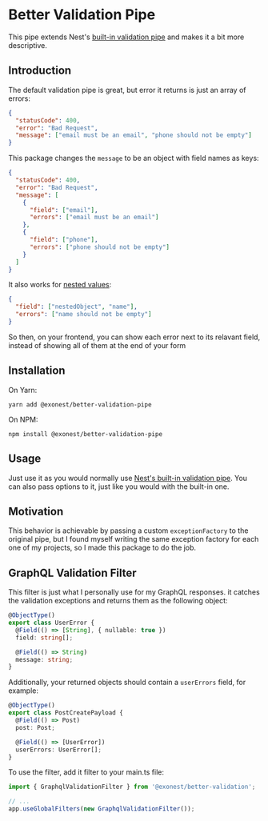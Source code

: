 # Better Validation Pipe

This pipe extends Nest's [built-in validation pipe](https://docs.nestjs.com/techniques/validation#using-the-built-in-validationpipe) and makes it a bit more descriptive.

## Introduction

The default validation pipe is great, but error it returns is just an array of errors:

```json
{
  "statusCode": 400,
  "error": "Bad Request",
  "message": ["email must be an email", "phone should not be empty"]
}
```

This package changes the `message` to be an object with field names as keys:

```json
{
  "statusCode": 400,
  "error": "Bad Request",
  "message": [
    {
      "field": ["email"],
      "errors": ["email must be an email"]
    },
    {
      "field": ["phone"],
      "errors": ["phone should not be empty"]
    }
  ]
}
```

It also works for [nested values](https://github.com/typestack/class-validator#validating-nested-objects):

```json
{
  "field": ["nestedObject", "name"],
  "errors": ["name should not be empty"]
}
```

So then, on your frontend, you can show each error next to its relavant field, instead of showing all of them at the end of your form

## Installation

On Yarn:

```shell
yarn add @exonest/better-validation-pipe
```

On NPM:

```shell
npm install @exonest/better-validation-pipe
```

## Usage

Just use it as you would normally use [Nest's built-in validation pipe](https://docs.nestjs.com/techniques/validation#using-the-built-in-validationpipe). You can also pass options to it, just like you would with the built-in one.

## Motivation

This behavior is achievable by passing a custom `exceptionFactory` to the original pipe, but I found myself writing the same exception factory for each one of my projects, so I made this package to do the job.

## GraphQL Validation Filter

This filter is just what I personally use for my GraphQL responses. it catches the validation exceptions and returns them as the following object:

```ts
@ObjectType()
export class UserError {
  @Field(() => [String], { nullable: true })
  field: string[];

  @Field(() => String)
  message: string;
}
```

Additionally, your returned objects should contain a `userErrors` field, for example:

```ts
@ObjectType()
export class PostCreatePayload {
  @Field(() => Post)
  post: Post;

  @Field(() => [UserError])
  userErrors: UserError[];
}
```

To use the filter, add it filter to your main.ts file:

```ts
import { GraphqlValidationFilter } from '@exonest/better-validation';

// ...
app.useGlobalFilters(new GraphqlValidationFilter());
```
